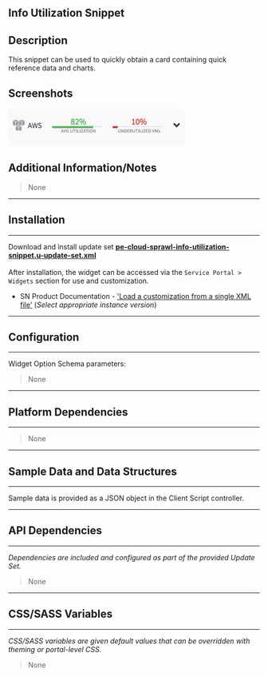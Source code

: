## Info  Utilization Snippet

## Description

This snippet can be used to quickly obtain a card containing quick reference data and charts.

## Screenshots
![](../images/pe-cloud-sprawl-info-utilization-snippet.png)

## Additional Information/Notes 
> None
---
## Installation
---
Download and install update set **[pe-cloud-sprawl-info-utilization-snippet.u-update-set.xml](pe-cloud-sprawl-info-utilization-snippet.u-update-set.xml)** <br/><br/>
After installation, the widget can be accessed via the `Service Portal > Widgets` section for use and customization.<br/>
* SN Product Documentation - ['Load a customization from a single XML file'](https://docs.servicenow.com/search?q=Load+a+customization+from+a+single+XML+file)   (<i>Select appropriate instance version</i>)
---
## Configuration
---
Widget Option Schema parameters:
> None
---
## Platform Dependencies
---
> None
---
## Sample Data and Data Structures
---
Sample data is provided as a JSON object in the Client Script controller.

---
## API Dependencies
---
<i>Dependencies are included and configured as part of the provided Update Set.</i>
> None
---
## CSS/SASS Variables
---
_CSS/SASS variables are given default values that can be overridden with theming or portal-level CSS._
> None